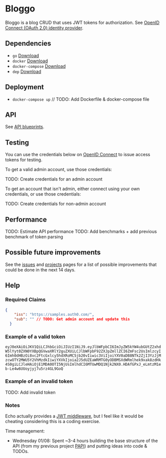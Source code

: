 # Bloggo

Bloggo is a blog CRUD that uses JWT tokens for authorization. See [OpenID Connect (OAuth 2.0) identity provider](https://samples.auth0.com/).

## Dependencies

* `go` [Download](https://golang.org/dl/)
* `docker` [Download](https://www.docker.com/community-edition)
* `docker-compose` [Download](https://docs.docker.com/compose/install/)
* `dep` [Download](https://github.com/golang/dep)

## Deployment

* `docker-compose up` // TODO: Add Dockerfile & docker-compose file

## API

See [API blueprints](TODO).

## Testing

You can use the credentials below on [OpenID Connect](https://openidconnect.net/) to issue access tokens for testing.

To get a valid admin account, use those credentials:

TODO: Create credentials for an admin account

To get an account that isn't admin, either connect using your own credentials, or use those credentials:

TODO: Create credentials for non-admin account

## Performance

TODO: Estimate API performance
TODO: Add benchmarks + add previous benchmark of token parsing

## Possible future improvements

See the [issues](https://github.com/Ullaakut/Bloggo/issues?q=is%3Aopen+is%3Aissue+milestone%3A%22Potential+future+improvements%22) and [projects](https://github.com/Ullaakut/Blogger/projects/2) pages for a list of possible improvements that could be done in the next 14 days.

## Help

### Required Claims

```json
{
    "iss": "https://samples.auth0.com/",
    "sub": "" // TODO: Get admin account and update this
  }
```

### Example of a valid token

`eyJ0eXAiOiJKV1QiLCJhbGciOiJIUzI1NiJ9.eyJlbWFpbCI6ImJyZW5kYW4ubGUtZ2xhdW5lYyt0ZXN0YXBpQGVwaXRlY2guZXUiLCJlbWFpbF92ZXJpZmllZCI6ZmFsc2UsImlzcyI6Imh0dHBzOi8vc2FtcGxlcy5hdXRoMC5jb20vIiwic3ViIjoiYXV0aDB8NTk2ZjI3YzJjMzcwOTY2MWU5Y2VhMzdkIiwiYXVkIjoia2J5dUZEaWRMTG0yODBMSXdWRmlhek9xak8zdHk4S0giLCJleHAiOjE1MDA0OTI5NjUsImlhdCI6MTUwMDQ1Njk2NX0.HDAfGPxJ_eLmtzM1eb-Le4w6UUoyjyj7u5rz4GL9GoQ`

### Example of an invalid token

TODO: Add invalid token

### Notes

Echo actually provides a [JWT middleware](https://echo.labstack.com/middleware/jwt), but I feel like it would be cheating considering this is a coding exercise.

Time management:

* Wednesday 01/08: Spent ~3-4 hours building the base structure of the API (from my previous project [PAPI](https://github.com/Ullaakut/PAPI)) and putting ideas into code & TODOs.
